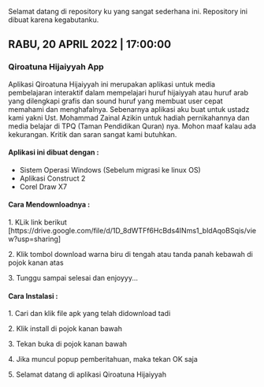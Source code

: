 <p>Selamat datang di repository ku yang sangat sederhana ini. Repository ini dibuat karena kegabutanku.</p>


<h2>RABU, 20 APRIL 2022 | 17:00:00</h2>
<h3>Qiroatuna Hijaiyyah App</h3>
<p>Aplikasi Qiroatuna Hijaiyyah ini merupakan aplikasi untuk media pembelajaran interaktif dalam mempelajari huruf hijaiyyah atau huruf arab yang dilengkapi grafis dan sound huruf yang membuat user cepat memahami dan menghafalnya. Sebenarnya aplikasi aku buat untuk ustadz kami yakni Ust. Mohammad Zainal Azikin untuk hadiah pernikahannya dan media belajar di TPQ (Taman Pendidikan Quran) nya. Mohon maaf kalau ada kekurangan. Kritik dan saran sangat kami butuhkan.</p>

<h4>Aplikasi ini dibuat dengan :</h4>
<ul>
  <li>Sistem Operasi Windows (Sebelum migrasi ke linux OS)</li>
  <li>Aplikasi Construct 2</li>
  <li>Corel Draw X7</li>
</ul>

<h4>Cara Mendownloadnya :</h4>
<p>1. KLik link berikut [https://drive.google.com/file/d/1D_8dWTFf6HcBds4INms1_bldAqoBSqis/view?usp=sharing]</p>
<p>2. Klik tombol download warna biru di tengah atau tanda panah kebawah di pojok kanan atas</p>
<p>3. Tunggu sampai selesai dan enjoyyy...</p>

<h4>Cara Instalasi :</h4>
<p>1. Cari dan klik file apk yang telah didownload tadi</p>
<p>2. Klik install di pojok kanan bawah</p>
<p>3. Tekan buka di pojok kanan bawah</p>
<p>4. Jika muncul popup pemberitahuan, maka tekan OK saja</p>
<p>5. Selamat datang di aplikasi Qiroatuna Hijaiyyah</p>
